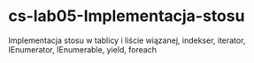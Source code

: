 # cs-lab05-Implementacja-stosu
Implementacja stosu w tablicy i liście wiązanej, indekser, iterator, IEnumerator, IEnumerable, yield, foreach
